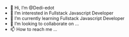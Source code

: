 - 👋 Hi, I’m @Dedi-edot
- 👀 I’m interested in Fullstack Javascript Developer
- 🌱 I’m currently learning Fullstack Javascript Developer
- 💞️ I’m looking to collaborate on ...
- 📫 How to reach me ...

<!---
Dedi-edot/Dedi-edot is a ✨ special ✨ repository because its `README.md` (this file) appears on your GitHub profile.
You can click the Preview link to take a look at your changes.
--->
